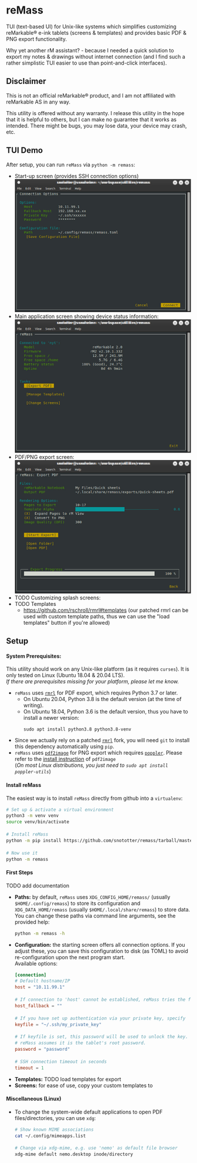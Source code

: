 # reMass
TUI (text-based UI) for Unix-like systems which simplifies customizing reMarkable&reg; e-ink tablets (screens &amp; templates) and provides basic PDF &amp; PNG export functionality.  

Why yet another rM assistant? - because I needed a quick solution to export my notes &amp; drawings without internet connection (and I find such a rather simplistic TUI easier to use than point-and-click interfaces).

## Disclaimer
This is not an official reMarkable&reg; product, and I am not affiliated with reMarkable AS in any way.  

This utility is offered without any warranty.
I release this utility in the hope that it is helpful to others, but I can make no guarantee that it works as intended.
There might be bugs, you may lose data, your device may crash, etc.

## TUI Demo
After setup, you can run `reMass` via `python -m remass`:
* Start-up screen (provides SSH connection options)  
  ![Connection dialog](https://github.com/snototter/remass/blob/master/screenshots/startup.jpg?raw=true "Connection dialog")
* Main application screen showing device status information:  
  ![Main form](https://github.com/snototter/remass/blob/master/screenshots/main.jpg?raw=true "Main form")
* PDF/PNG export screen:  
  ![Export form](https://github.com/snototter/remass/blob/master/screenshots/export.jpg?raw=true "Export form")
* TODO Customizing splash screens:  
* TODO Templates
  * https://github.com/rschroll/rmrl#templates (our patched rmrl can be used with custom template paths, thus we can use the "load templates" button if you're allowed)

## Setup
#### System Prerequisites:
This utility should work on any Unix-like platform (as it requires `curses`). It is only tested on Linux (Ubuntu 18.04 &amp; 20.04 LTS).  
_If there are prerequisites missing for your platform, please let me know._
* `reMass` uses [`rmrl`](https://github.com/rschroll/rmrl) for PDF export, which requires Python 3.7 or later.  
  * On Ubuntu 20.04, Python 3.8 is the default version (at the time of writing).  
  * On Ubuntu 18.04, Python 3.6 is the default version, thus you have to install a newer version:  
    ```
    sudo apt install python3.8 python3.8-venv
    ```
* Since we actually rely on a patched [`rmrl`](https://github.com/snototter/rmrl) fork, you will need `git` to install this dependency automatically using `pip`.
* `reMass` uses [`pdf2image`](https://pypi.org/project/pdf2image/) for PNG export which requires [`poppler`](https://poppler.freedesktop.org/). Please refer to the [install instruction](https://pypi.org/project/pdf2image/) of `pdf2image`  
  (_On most Linux distributions, you just need to `sudo apt install poppler-utils`_)

#### Install reMass
The easiest way is to install `reMass` directly from github into a `virtualenv`:
```bash
# Set up & activate a virtual environment
python3 -m venv venv
source venv/bin/activate

# Install reMass
python -m pip install https://github.com/snototter/remass/tarball/master

# Now use it
python -m remass
```

#### First Steps
TODO add documentation
* **Paths:** by default, `reMass` uses `XDG_CONFIG_HOME/remass/` (usually `$HOME/.config/remass`) to store its configuration and `XDG_DATA_HOME/remass` (usually `$HOME/.local/share/remass`) to store data.  
  You can change these paths via command line arguments, see the provided help:
  ```bash
  python -m remass -h
  ```
* **Configuration:** the starting screen offers all connection options. If you adjust these, you can save this configuration to disk (as TOML) to avoid re-configuration upon the next program start.  
  Available options:  
  ```toml
  [connection]
  # Default hostname/IP
  host = "10.11.99.1"

  # If connection to 'host' cannot be established, reMass tries the fallback:
  host_fallback = ""

  # If you have set up authentication via your private key, specify
  keyfile = "~/.ssh/my_private_key"

  # If keyfile is set, this password will be used to unlock the key. Otherwise,
  # reMass assumes it is the tablet's root password.
  password = "password"

  # SSH connection timeout in seconds
  timeout = 1
  ```
* **Templates:** TODO load templates for export
* **Screens:** for ease of use, copy your custom templates to 

#### Miscellaneous (Linux)
* To change the system-wide default applications to open PDF files/directories, you can use `xdg`:
  ```bash
  # Show known MIME associations
  cat ~/.config/mimeapps.list 

  # Change via xdg-mime, e.g. use 'nemo' as default file browser
  xdg-mime default nemo.desktop inode/directory
  ```

